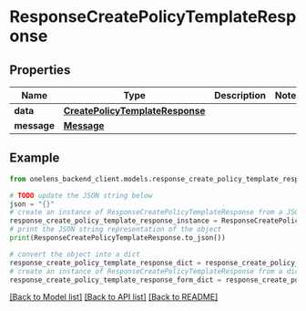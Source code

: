 # ResponseCreatePolicyTemplateResponse


## Properties

Name | Type | Description | Notes
------------ | ------------- | ------------- | -------------
**data** | [**CreatePolicyTemplateResponse**](CreatePolicyTemplateResponse.md) |  | 
**message** | [**Message**](Message.md) |  | 

## Example

```python
from onelens_backend_client.models.response_create_policy_template_response import ResponseCreatePolicyTemplateResponse

# TODO update the JSON string below
json = "{}"
# create an instance of ResponseCreatePolicyTemplateResponse from a JSON string
response_create_policy_template_response_instance = ResponseCreatePolicyTemplateResponse.from_json(json)
# print the JSON string representation of the object
print(ResponseCreatePolicyTemplateResponse.to_json())

# convert the object into a dict
response_create_policy_template_response_dict = response_create_policy_template_response_instance.to_dict()
# create an instance of ResponseCreatePolicyTemplateResponse from a dict
response_create_policy_template_response_form_dict = response_create_policy_template_response.from_dict(response_create_policy_template_response_dict)
```
[[Back to Model list]](../README.md#documentation-for-models) [[Back to API list]](../README.md#documentation-for-api-endpoints) [[Back to README]](../README.md)


